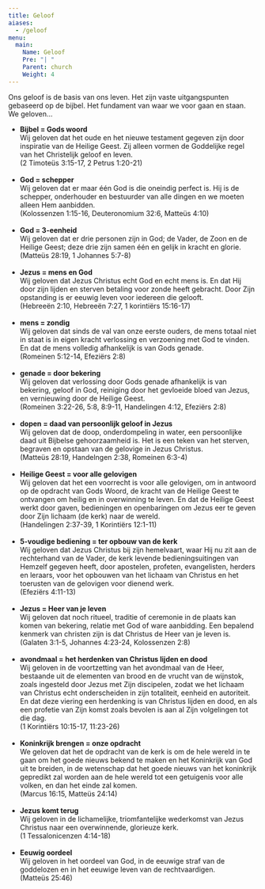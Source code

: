 ```yaml
---
title: Geloof
aiases:
  - /geloof
menu:
  main:
    Name: Geloof
    Pre: "| "
    Parent: church
    Weight: 4
---
```


Ons geloof is de basis van ons leven. Het zijn vaste uitgangspunten gebaseerd op de bijbel. Het fundament van waar we voor gaan en staan. We geloven…

* **Bijbel = Gods woord** <br>Wij geloven dat het oude en het nieuwe testament gegeven zijn door inspiratie van de Heilige Geest. Zij alleen vormen de Goddelijke regel van het Christelijk geloof en leven. <br>(2 Timoteüs 3:15-17, 2 Petrus 1:20-21)<br><br>
* **God = schepper** <br>Wij geloven dat er maar één God is die oneindig perfect is. Hij is de schepper, onderhouder en bestuurder van alle dingen en we moeten alleen Hem aanbidden. <br>(Kolossenzen 1:15-16, Deuteronomium 32:6, Matteüs 4:10)<br><br>
* **God = 3-eenheid** <br>Wij geloven dat er drie personen zijn in God; de Vader, de Zoon en de Heilige Geest; deze drie zijn samen één en gelijk in kracht en glorie. <br>(Matteüs 28:19, 1 Johannes 5:7-8)<br><br>
* **Jezus = mens en God** <br>Wij geloven dat Jezus Christus echt God en echt mens is. En dat Hij door zijn lijden en sterven betaling voor zonde heeft gebracht. Door Zijn opstanding is er eeuwig leven voor iedereen die gelooft. <br>(Hebreeën 2:10, Hebreeën 7:27, 1 korintiërs 15:16-17)<br><br>
* **mens = zondig** <br>Wij geloven dat sinds de val van onze eerste ouders, de mens totaal niet in staat is in eigen kracht verlossing en verzoening met God te vinden. En dat de mens volledig afhankelijk is van Gods genade. <br>(Romeinen 5:12-14, Efeziërs 2:8)<br><br>
* **genade = door bekering** <br>Wij geloven dat verlossing door Gods genade afhankelijk is van bekering, geloof in God, reiniging door het gevloeide bloed van Jezus, en vernieuwing door de Heilige Geest. <br>(Romeinen 3:22-26, 5:8, 8:9-11, Handelingen 4:12, Efeziërs 2:8)<br><br>
* **dopen = daad van persoonlijk geloof in Jezus** <br>Wij geloven dat de doop, onderdompeling in water, een persoonlijke daad uit Bijbelse gehoorzaamheid is. Het is een teken van het sterven, begraven en opstaan van de gelovige in Jezus Christus. <br>(Matteüs 28:19, Handelngen 2:38, Romeinen 6:3-4)<br><br>
* **Heilige Geest = voor alle gelovigen** <br>Wij geloven dat het een voorrecht is voor alle gelovigen, om in antwoord op de opdracht van Gods Woord, de kracht van de Heilige Geest te ontvangen om heilig en in overwinning te leven. En dat de Heilige Geest werkt door gaven, bedieningen en openbaringen om Jezus eer te geven door Zijn lichaam (de kerk) naar de wereld. <br>(Handelingen 2:37-39, 1 Korintiërs 12:1-11)<br><br>
* **5-voudige bediening = ter opbouw van de kerk** <br>Wij geloven dat Jezus Christus bij zijn hemelvaart, waar Hij nu zit aan de rechterhand van de Vader, de kerk levende bedieningsuitingen van Hemzelf gegeven heeft, door apostelen, profeten, evangelisten, herders en leraars, voor het opbouwen van het lichaam van Christus en het toerusten van de gelovigen voor dienend werk. <br>(Efeziërs 4:11-13)<br><br>
* **Jezus = Heer van je leven** <br>Wij geloven dat noch ritueel, traditie of ceremonie in de plaats kan komen van bekering, relatie met God of ware aanbidding. Een bepalend kenmerk van christen zijn is dat Christus de Heer van je leven is. <br>(Galaten 3:1-5, Johannes 4:23-24, Kolossenzen 2:8)<br><br>
* **avondmaal = het herdenken van Christus lijden en dood** <br>Wij geloven in de voortzetting van het avondmaal van de Heer, bestaande uit de elementen van brood en de vrucht van de wijnstok, zoals ingesteld door Jezus met Zijn discipelen, zodat we het lichaam van Christus echt onderscheiden in zijn totaliteit, eenheid en autoriteit. En dat deze viering een herdenking is van Christus lijden en dood, en als een profetie van Zijn komst zoals bevolen is aan al Zijn volgelingen tot die dag. <br>(1 Korintiërs 10:15-17, 11:23-26)<br><br>
* **Koninkrijk brengen = onze opdracht** <br>We geloven dat het de opdracht van de kerk is om de hele wereld in te gaan om het goede nieuws bekend te maken en het Koninkrijk van God uit te breiden, in de wetenschap dat het goede nieuws van het koninkrijk gepredikt zal worden aan de hele wereld tot een getuigenis voor alle volken, en dan het einde zal komen. <br>(Marcus 16:15, Matteüs 24:14)<br><br>
* **Jezus komt terug** <br>Wij geloven in de lichamelijke, triomfantelijke wederkomst van Jezus Christus naar een overwinnende, glorieuze kerk. <br>(1 Tessalonicenzen 4:14-18)<br><br>
* **Eeuwig oordeel** <br>Wij geloven in het oordeel van God, in de eeuwige straf van de goddelozen en in het eeuwige leven van de rechtvaardigen. <br>(Matteüs 25:46)<br><br>
